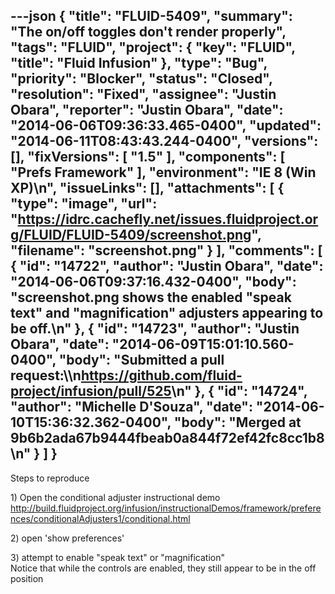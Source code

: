---json
{
  "title": "FLUID-5409",
  "summary": "The on/off toggles don't render properly",
  "tags": "FLUID",
  "project": {
    "key": "FLUID",
    "title": "Fluid Infusion"
  },
  "type": "Bug",
  "priority": "Blocker",
  "status": "Closed",
  "resolution": "Fixed",
  "assignee": "Justin Obara",
  "reporter": "Justin Obara",
  "date": "2014-06-06T09:36:33.465-0400",
  "updated": "2014-06-11T08:43:43.244-0400",
  "versions": [],
  "fixVersions": [
    "1.5"
  ],
  "components": [
    "Prefs Framework"
  ],
  "environment": "IE 8 (Win XP)\n",
  "issueLinks": [],
  "attachments": [
    {
      "type": "image",
      "url": "https://idrc.cachefly.net/issues.fluidproject.org/FLUID/FLUID-5409/screenshot.png",
      "filename": "screenshot.png"
    }
  ],
  "comments": [
    {
      "id": "14722",
      "author": "Justin Obara",
      "date": "2014-06-06T09:37:16.432-0400",
      "body": "screenshot.png shows the enabled \"speak text\" and \"magnification\" adjusters appearing to be off.\n"
    },
    {
      "id": "14723",
      "author": "Justin Obara",
      "date": "2014-06-09T15:01:10.560-0400",
      "body": "Submitted a pull request:\\\n<https://github.com/fluid-project/infusion/pull/525>\n"
    },
    {
      "id": "14724",
      "author": "Michelle D'Souza",
      "date": "2014-06-10T15:36:32.362-0400",
      "body": "Merged at 9b6b2ada67b9444fbeab0a844f72ef42fc8cc1b8\n"
    }
  ]
}
---
Steps to reproduce

1\) Open the conditional adjuster instructional demo <http://build.fluidproject.org/infusion/instructionalDemos/framework/preferences/conditionalAdjusters1/conditional.html>

2\) open 'show preferences'

3\) attempt to enable "speak text" or "magnification" \
Notice that while the controls are enabled, they still appear to be in the off position

        